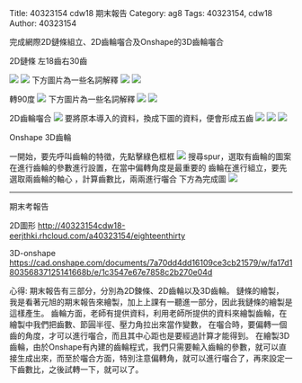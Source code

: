 Title: 40323154 cdw18 期末報告
Category: ag8
Tags: 40323154, cdw18
Author: 40323154


<!-- PELICAN_END_SUMMARY -->
完成網際2D鏈條組立、2D齒輪囓合及Onshape的3D齒輪囓合


2D鏈條
左18齒右30齒


<img src="http://i.imgur.com/2RvHWqu.png">


<img src="http://i.imgur.com/ugBO4UE.png" >
下方圖片為一些名詞解釋
<img src="http://i.imgur.com/BovwtX5.png" >
<img src="http://i.imgur.com/n9cH6C9.png" >

轉90度
<img src="http://i.imgur.com/JOIK02L.png" >
下方圖片為一些名詞解釋
<img src="http://i.imgur.com/YsU3h7V.png" >
<img src="http://i.imgur.com/7PNLg54.png" >

2D齒輪囓合
<img src="http://i.imgur.com/LkTdJkj.png" >
要將原本導入的資料，換成下圖的資料，便會形成五齒
<img src="http://i.imgur.com/FnVzoSe.png" >
<img src="http://i.imgur.com/TjYhumG.png" >
<img src="http://i.imgur.com/Exhf874.png" >

Onshape 3D齒輪

一開始，要先呼叫齒輪的特徵，先點擊綠色框框
<img src="http://i.imgur.com/EdK7n1G.png" >
搜尋spur，選取有齒輪的圖案
在進行齒輪的參數進行設置，在當中偏轉角度是最重要的
齒輪在進行組立，要先選取兩齒輪的軸心
，計算齒數比，兩兩進行囓合
下方為完成圖
<img src="http://i.imgur.com/LbQalmE.png" >
___________________________________________________________________________________________________________________________________________________________________________
期末考報告

2D圖形
http://40323154cdw18-eerjthki.rhcloud.com/a40323154/eighteenthirty

3D-onshape
https://cad.onshape.com/documents/7a70dd4dd16109ce3cb21579/w/fa17d180356837125141668b/e/1c3547e67e7858c2b270e04d


心得:
期末報告有三部分，分別為2D鍊條、2D齒輪以及3D齒輪。
鏈條的繪製，
我是看著元旭的期末報告來繪製，加上上課有一聽進一部分，因此我鏈條的繪製是這樣產生。
齒輪方面，老師有提供資料，利用老師所提供的資料來繪製齒輪，在繪製中我們把齒數、節圓半徑、壓力角拉出來當作變數，
在囓合時，要偏轉一個齒的角度，才可以進行囓合，而且其中心距也是要經過計算才能得到。
在繪製3D齒輪，由於Onshape有內建的齒輪程式，我們只需要輸入齒輪的參數，就可以直接生成出來，而至於囓合方面，特別注意偏轉角，就可以進行囓合了，再來設定一下齒數比，之後試轉一下，就可以了。



